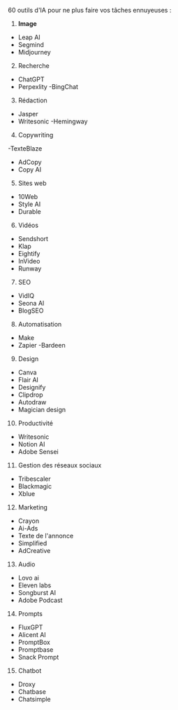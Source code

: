 
60 outils d'IA pour ne plus faire vos tâches ennuyeuses :

1. **Image**

- Leap AI
- Segmind
- Midjourney

2. Recherche

- ChatGPT
- Perpexlity
-BingChat

3. Rédaction

- Jasper
- Writesonic
-Hemingway

4. Copywriting

-TexteBlaze
- AdCopy
- Copy AI

5. Sites web

- 10Web
- Style AI
- Durable

6. Vidéos

- Sendshort
- Klap
- Eightify
- InVideo
- Runway

7. SEO

- VidIQ
- Seona AI
- BlogSEO

8. Automatisation

- Make
- Zapier
-Bardeen

9. Design

- Canva
- Flair AI
- Designify
- Clipdrop
- Autodraw
- Magician design

10. Productivité

- Writesonic
- Notion AI
- Adobe Sensei

11. Gestion des réseaux sociaux

- Tribescaler
- Blackmagic
- Xblue

12. Marketing

- Crayon
- Ai-Ads
- Texte de l'annonce
- Simplified
- AdCreative

13. Audio

- Lovo ai
- Eleven labs
- Songburst AI
- Adobe Podcast

14. Prompts

- FluxGPT
- Alicent AI
- PromptBox
- Promptbase
- Snack Prompt

15. Chatbot

- Droxy
- Chatbase
- Chatsimple